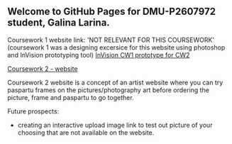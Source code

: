 ## Welcome to GitHub Pages for DMU-P2607972 student, Galina Larina.

Coursework 1 website link: 'NOT RELEVANT FOR THIS COURSEWORK' (coursework 1 was a designing excersice for this website using photoshop and InVision prototyping tool)
<a href="https://projects.invisionapp.com/d/main?origin=v7#/projects/prototypes/21775594"> InVision CW1 prototype for CW2 </a>

<a href="https://dmu-p2607972.github.io/TECH2015_CW2/home.html">Coursework 2 - website</a>

Coursework 2 website is a concept of an artist website where you can try paspartu frames on the pictures/photography art before ordering the picture, frame and paspartu to go together.

Future prospects:

- creating an interactive upload image link to test out picture of your choosing that are not available on the website.
